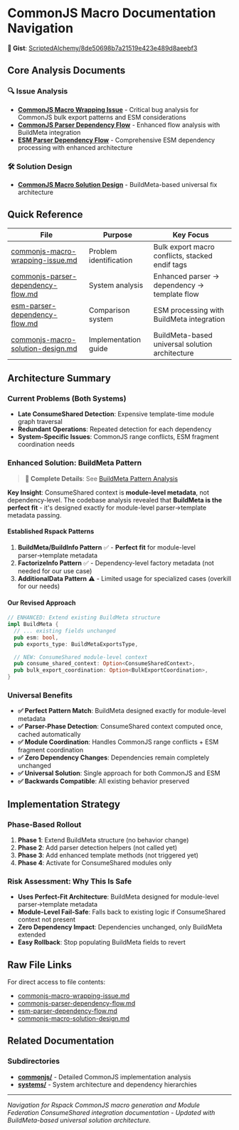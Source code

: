# CommonJS Macro Documentation Navigation

**🔗 Gist**: [ScriptedAlchemy/8de50698b7a21519e423e489d8aeebf3](https://gist.github.com/ScriptedAlchemy/8de50698b7a21519e423e489d8aeebf3)

## Core Analysis Documents

### 🔍 Issue Analysis

- **[CommonJS Macro Wrapping Issue](#file-commonjs-macro-wrapping-issue-md)** - Critical bug analysis for CommonJS bulk export patterns and ESM considerations
- **[CommonJS Parser Dependency Flow](#file-commonjs-parser-dependency-flow-md)** - Enhanced flow analysis with BuildMeta integration
- **[ESM Parser Dependency Flow](#file-esm-parser-dependency-flow-md)** - Comprehensive ESM dependency processing with enhanced architecture

### 🛠️ Solution Design

- **[CommonJS Macro Solution Design](#file-commonjs-macro-solution-design-md)** - BuildMeta-based universal fix architecture

## Quick Reference

| File                                                                           | Purpose                | Key Focus                                       |
| ------------------------------------------------------------------------------ | ---------------------- | ----------------------------------------------- |
| [commonjs-macro-wrapping-issue.md](#file-commonjs-macro-wrapping-issue-md)     | Problem identification | Bulk export macro conflicts, stacked endif tags |
| [commonjs-parser-dependency-flow.md](#file-commonjs-parser-dependency-flow-md) | System analysis        | Enhanced parser → dependency → template flow    |
| [esm-parser-dependency-flow.md](#file-esm-parser-dependency-flow-md)           | Comparison system      | ESM processing with BuildMeta integration       |
| [commonjs-macro-solution-design.md](#file-commonjs-macro-solution-design-md)   | Implementation guide   | BuildMeta-based universal solution architecture |

## Architecture Summary

### Current Problems (Both Systems)

- **Late ConsumeShared Detection**: Expensive template-time module graph traversal
- **Redundant Operations**: Repeated detection for each dependency
- **System-Specific Issues**: CommonJS range conflicts, ESM fragment coordination needs

### Enhanced Solution: BuildMeta Pattern

> **🔧 Complete Details**: See [BuildMeta Pattern Analysis](commonjs-macro-solution-design.md#codebase-analysis-findings)

**Key Insight**: ConsumeShared context is **module-level metadata**, not dependency-level. The codebase analysis revealed that **BuildMeta is the perfect fit** - it's designed exactly for module-level parser→template metadata passing.

#### Established Rspack Patterns

1. **BuildMeta/BuildInfo Pattern** ✅ - **Perfect fit** for module-level parser→template metadata
2. **FactorizeInfo Pattern** ✅ - Dependency-level factory metadata (not needed for our use case)
3. **AdditionalData Pattern** ⚠️ - Limited usage for specialized cases (overkill for our needs)

#### Our Revised Approach

```rust
// ENHANCED: Extend existing BuildMeta structure
impl BuildMeta {
  // ... existing fields unchanged
  pub esm: bool,
  pub exports_type: BuildMetaExportsType,

  // NEW: ConsumeShared module-level context
  pub consume_shared_context: Option<ConsumeSharedContext>,
  pub bulk_export_coordination: Option<BulkExportCoordination>,
}
```

### Universal Benefits

- **✅ Perfect Pattern Match**: BuildMeta designed exactly for module-level metadata
- **✅ Parser-Phase Detection**: ConsumeShared context computed once, cached automatically
- **✅ Module Coordination**: Handles CommonJS range conflicts + ESM fragment coordination
- **✅ Zero Dependency Changes**: Dependencies remain completely unchanged
- **✅ Universal Solution**: Single approach for both CommonJS and ESM
- **✅ Backwards Compatible**: All existing behavior preserved

## Implementation Strategy

### Phase-Based Rollout

1. **Phase 1**: Extend BuildMeta structure (no behavior change)
2. **Phase 2**: Add parser detection helpers (not called yet)
3. **Phase 3**: Add enhanced template methods (not triggered yet)
4. **Phase 4**: Activate for ConsumeShared modules only

### Risk Assessment: Why This Is Safe

- **Uses Perfect-Fit Architecture**: BuildMeta designed for module-level parser→template metadata
- **Module-Level Fail-Safe**: Falls back to existing logic if ConsumeShared context not present
- **Zero Dependency Impact**: Dependencies unchanged, only BuildMeta extended
- **Easy Rollback**: Stop populating BuildMeta fields to revert

## Raw File Links

For direct access to file contents:

- [commonjs-macro-wrapping-issue.md](https://gist.githubusercontent.com/ScriptedAlchemy/8de50698b7a21519e423e489d8aeebf3/raw/commonjs-macro-wrapping-issue.md)
- [commonjs-parser-dependency-flow.md](https://gist.githubusercontent.com/ScriptedAlchemy/8de50698b7a21519e423e489d8aeebf3/raw/commonjs-parser-dependency-flow.md)
- [esm-parser-dependency-flow.md](https://gist.githubusercontent.com/ScriptedAlchemy/8de50698b7a21519e423e489d8aeebf3/raw/esm-parser-dependency-flow.md)
- [commonjs-macro-solution-design.md](https://gist.githubusercontent.com/ScriptedAlchemy/8de50698b7a21519e423e489d8aeebf3/raw/commonjs-macro-solution-design.md)

## Related Documentation

### Subdirectories

- **[commonjs/](./commonjs/)** - Detailed CommonJS implementation analysis
- **[systems/](./systems/)** - System architecture and dependency hierarchies

---

_Navigation for Rspack CommonJS macro generation and Module Federation ConsumeShared integration documentation - Updated with BuildMeta-based universal solution architecture._

